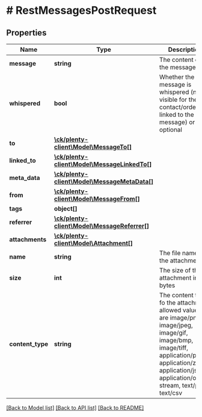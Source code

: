 # # RestMessagesPostRequest

## Properties

Name | Type | Description | Notes
------------ | ------------- | ------------- | -------------
**message** | **string** | The content of the message |
**whispered** | **bool** | Whether the message is whispered (not visible for the contact/order linked to the message) or not optional | [optional]
**to** | [**\ck/plenty-client\Model\MessageTo[]**](MessageTo.md) |  |
**linked_to** | [**\ck/plenty-client\Model\MessageLinkedTo[]**](MessageLinkedTo.md) |  | [optional]
**meta_data** | [**\ck/plenty-client\Model\MessageMetaData[]**](MessageMetaData.md) |  | [optional]
**from** | [**\ck/plenty-client\Model\MessageFrom[]**](MessageFrom.md) |  |
**tags** | **object[]** |  | [optional]
**referrer** | [**\ck/plenty-client\Model\MessageReferrer[]**](MessageReferrer.md) |  |
**attachments** | [**\ck/plenty-client\Model\Attachment[]**](Attachment.md) |  | [optional]
**name** | **string** | The file name of the attachment |
**size** | **int** | The size of the attachment in bytes |
**content_type** | **string** | The content type fo the attachment  allowed values are image/png, image/jpeg, image/gif, image/bmp, image/tiff, application/pdf, application/zip, application/json, application/octet-stream, text/plain, text/csv |

[[Back to Model list]](../../README.md#models) [[Back to API list]](../../README.md#endpoints) [[Back to README]](../../README.md)
